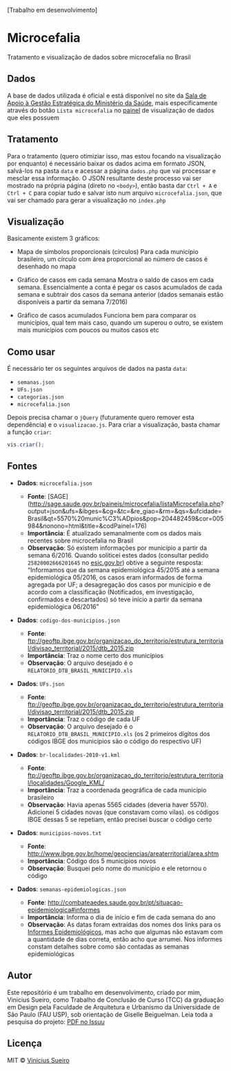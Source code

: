 [Trabalho em desenvolvimento]

# Microcefalia
Tratamento e visualização de dados sobre microcefalia no Brasil

## Dados
A base de dados utilizada é oficial e está disponível no site da [Sala de Apoio à Gestão Estratégica do Ministério da Saúde](http://sage.saude.gov.br/), mais especificamente através do botão `Lista microcefalia` no [painel](http://sage.saude.gov.br/?link=microcefalia&flt=true&param=amp;uf_origem=BR-5570-204482459amp;cidade_origem=amp;uf_cidade=BR%20-%20%C2%A0amp;no_estado=BRASILamp;idPagina=176) de visualização de dados que eles possuem

## Tratamento
Para o tratamento (quero otimiziar isso, mas estou focando na visualização por enquanto) é necessário baixar os dados acima em formato JSON, salvá-los na pasta `data` e acessar a página `dados.php` que vai processar e mesclar essa informação. O JSON resultante deste processo vai ser mostrado na própria página (direto no `<body>`), então basta dar `Ctrl + A` e `Ctrl + C` para copiar tudo e salvar isto num arquivo `microcefalia.json`, que vai ser chamado para gerar a visualização no `index.php`

## Visualização
Basicamente existem 3 gráficos:

* Mapa de símbolos proporcionais (círculos)
  Para cada município brasileiro, um círculo com área proporcional ao número de casos é desenhado no mapa

* Gráfico de casos em cada semana
  Mostra o saldo de casos em cada semana. Essencialmente a conta é pegar os casos acumulados de cada semana e subtrair dos casos da semana anterior (dados semanais estão disponíveis a partir da semana 7/2016)

* Gráfico de casos acumulados
  Funciona bem para comparar os municípios, qual tem mais caso, quando um superou o outro, se existem mais municípios com poucos ou muitos casos etc


## Como usar
É necessário ter os seguintes arquivos de dados na pasta `data`:

* `semanas.json`
* `UFs.json`
* `categorias.json`
* `microcefalia.json`

Depois precisa chamar o `jQuery` (futuramente quero remover esta dependência) e o `visualizacao.js`. Para criar a visualização, basta chamar a função `criar`:
```js
vis.criar();
```

## Fontes

* **Dados**: `microcefalia.json`
  * **Fonte**: [SAGE](http://sage.saude.gov.br/paineis/microcefalia/listaMicrocefalia.php? output=json&ufs=&ibges=&cg=&tc=&re_giao=&rm=&qs=&ufcidade=Brasil&qt=5570%20munic%C3%ADpios&pop=204482459&cor=005984&nonono=html&title=&codPainel=176)
  * **Importância**: É atualizado semanalmente com os dados mais recentes sobre microcefalia no Brasil
  * **Observação**: Só existem informações por município a partir da semana 6/2016. Quando soliticei estes dados (consultar pedido `25820002666201645` no [esic.gov.br](http://esic.cgu.gov.br/sistema/site/)) obtive a seguinte resposta: “Informamos que da semana epidemiológica 45/2015 até a semana epidemiológica 05/2016, os casos eram informados de forma agregada por UF; a desagregação dos casos por município e de acordo com a classificação (Notificados, em investigação, confirmados e descartados) só teve início a partir da semana epidemiológica 06/2016”

* **Dados**: `codigo-dos-municipios.json`
  * **Fonte**: ftp://geoftp.ibge.gov.br/organizacao_do_territorio/estrutura_territorial/divisao_territorial/2015/dtb_2015.zip
  * **Importância**: Traz o nome certo dos municípios
  * **Observação**: O arquivo desejado é o `RELATORIO_DTB_BRASIL_MUNICIPIO.xls`

* **Dados**: `UFs.json`
  * **Fonte**: ftp://geoftp.ibge.gov.br/organizacao_do_territorio/estrutura_territorial/divisao_territorial/2015/dtb_2015.zip
  * **Importância**: Traz o código de cada UF
  * **Observação**: O arquivo desejado é o `RELATORIO_DTB_BRASIL_MUNICIPIO.xls` (os 2 primeiros dígitos dos códigos IBGE dos municípios são o código do respectivo UF)

* **Dados**: `br-localidades-2010-v1.kml`
  * **Fonte**: ftp://geoftp.ibge.gov.br/organizacao_do_territorio/estrutura_territorial/localidades/Google_KML/
  * **Importância**: Traz a coordenada geográfica de cada município brasileiro
  * **Observação**: Havia apenas 5565 cidades (deveria haver 5570). Adicionei 5 cidades novas (que constavam como vilas). os códigos IBGE dessas 5 se repetiam, então precisei buscar o código certo

* **Dados**: `municipios-novos.txt`
  * **Fonte**: http://www.ibge.gov.br/home/geociencias/areaterritorial/area.shtm
  * **Importância**: Código dos 5 municípios novos
  * **Observação**: Busquei pelo nome do município e ele retornou o código

* **Dados**: `semanas-epidemiologicas.json`
  * **Fonte**: http://combateaedes.saude.gov.br/pt/situacao-epidemiologica#informes
  * **Importância**: Informa o dia de início e fim de cada semana do ano
  * **Observação**: As datas foram extraídas dos nomes dos links para os [Informes Epidemiológicos](http://combateaedes.saude.gov.br/en/epidemiological-situation#epidemiological-reports), mas acho que algumas não estavam com a quantidade de dias correta, então acho que arrumei. Nos informes constam detalhes sobre como são contadas as semanas epidemiológicas


## Autor
Este repositório é um trabalho em desenvolvimento, criado por mim, Vinicius Sueiro, como Trabalho de Conclusão de Curso (TCC) da graduação em Design pela Faculdade de Arquitetura e Urbanismo da Universidade de São Paulo (FAU USP), sob orientação de Giselle Beiguelman. Leia toda a pesquisa do projeto: [PDF no Issuu](https://issuu.com/viniciussueiro/docs/design_dos_informes_epidemiolo__gic)

## Licença
MIT © [Vinicius Sueiro](https://vsueiro.com)
